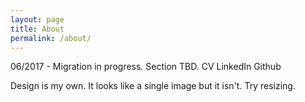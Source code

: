 ```yaml
---
layout: page
title: About
permalink: /about/
---
```


06/2017 - Migration in progress. Section TBD.
CV
LinkedIn
Github

Design is my own.  It looks like a single image but it isn't.  Try resizing.

<!-- ### More Information

A place to include any other types of information that you'd like to include about yourself.

### Contact me

[email@domain.com](mailto:email@domain.com) -->
